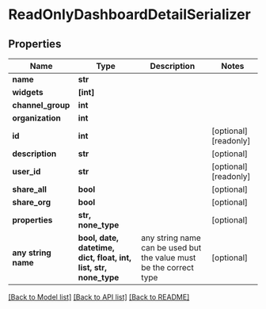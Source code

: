 # ReadOnlyDashboardDetailSerializer


## Properties
Name | Type | Description | Notes
------------ | ------------- | ------------- | -------------
**name** | **str** |  | 
**widgets** | **[int]** |  | 
**channel_group** | **int** |  | 
**organization** | **int** |  | 
**id** | **int** |  | [optional] [readonly] 
**description** | **str** |  | [optional] 
**user_id** | **str** |  | [optional] [readonly] 
**share_all** | **bool** |  | [optional] 
**share_org** | **bool** |  | [optional] 
**properties** | **str, none_type** |  | [optional] 
**any string name** | **bool, date, datetime, dict, float, int, list, str, none_type** | any string name can be used but the value must be the correct type | [optional]

[[Back to Model list]](../README.md#documentation-for-models) [[Back to API list]](../README.md#documentation-for-api-endpoints) [[Back to README]](../README.md)


